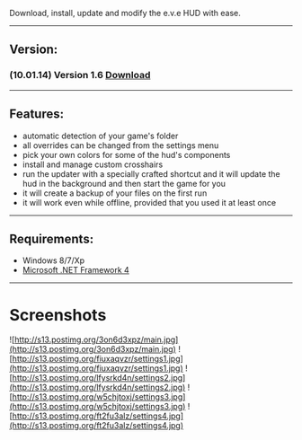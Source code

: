 Download, install, update and modify the e.v.e HUD with ease.

---

## Version: ##
### (10.01.14) Version 1.6 [Download](http://gdurl.com/u9Cn/download) ###

---

## Features: ##

  * automatic detection of your game's folder
  * all overrides can be changed from the settings menu
  * pick your own colors for some of the hud's components
  * install and manage custom crosshairs
  * run the updater with a specially crafted shortcut and it will update the hud in the background and then start the game for you
  * it will create a backup of your files on the first run
  * it will work even while offline, provided that you used it at least once

---

## Requirements: ##

  * Windows 8/7/Xp
  * [Microsoft .NET Framework 4](http://www.microsoft.com/en-us/download/details.aspx?id=17851)

---

# Screenshots #
![http://s13.postimg.org/3on6d3xpz/main.jpg](http://s13.postimg.org/3on6d3xpz/main.jpg)
![http://s13.postimg.org/fiuxaqvzr/settings1.jpg](http://s13.postimg.org/fiuxaqvzr/settings1.jpg)
![http://s13.postimg.org/lfysrkd4n/settings2.jpg](http://s13.postimg.org/lfysrkd4n/settings2.jpg)
![http://s13.postimg.org/w5chjtoxj/settings3.jpg](http://s13.postimg.org/w5chjtoxj/settings3.jpg)
![http://s13.postimg.org/ft2fu3alz/settings4.jpg](http://s13.postimg.org/ft2fu3alz/settings4.jpg)
